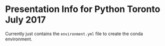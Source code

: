 # Presentation Info for Python Toronto July 2017

Currently just contains the `environment.yml` file to create
the conda environment.
